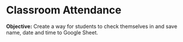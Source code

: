 # Classroom Attendance
**Objective:** Create a way for students to check themselves in and save name, date and time to Google Sheet.
